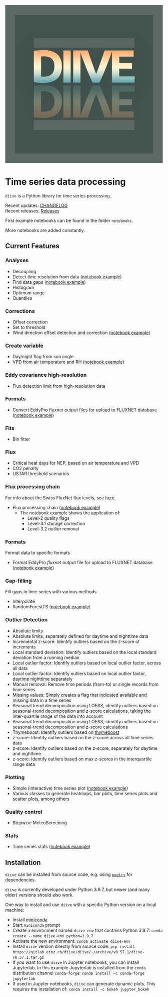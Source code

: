 ![](images/logo_diive1_512px.png)

# Time series data processing

`diive` is a Python library for time series processing.

Recent updates: [CHANGELOG](CHANGELOG.md)   
Recent releases: [Releases](https://gitlab.ethz.ch/holukas/diive/-/releases)

First example notebooks can be found in the folder `notebooks`.

More notebooks are added constantly.

## Current Features

### Analyses

- Decoupling
- Detect time resolution from data ([notebook example](notebooks/TimeStamps/Detect_time_resolution.ipynb))
- Find data gaps ([notebook example](notebooks/Analyses/GapFinder.ipynb))
- Histogram
- Optimum range
- Quantiles

### Corrections

- Offset correction
- Set to threshold
- Wind direction offset detection and correction ([notebook example](notebooks/Corrections/WindDirectionOffset.ipynb))

### Create variable

- Day/night flag from sun angle
- VPD from air temperature and RH ([notebook example](notebooks/CalculateVariable/Calculate_VPD_from_TA_and_RH.ipynb))

### Eddy covariance high-resolution

- Flux detection limit from high-resolution data

### Formats

- Convert EddyPro fluxnet output files for upload to FLUXNET
  database ([notebook example](notebooks/Formats/FormatEddyProFluxnetFileForUpload.ipynb))

### Fits

- Bin fitter

### Flux

- Critical heat days for NEP, based on air temperature and VPD
- CO2 penalty
- USTAR threshold scenarios

### Flux processing chain

For info about the Swiss FluxNet flux levels,
see [here](https://www.swissfluxnet.ethz.ch/index.php/data/ecosystem-fluxes/flux-processing-chain/).

- Flux processing chain ([notebook example](notebooks/FluxProcessingChain/FluxProcessingChain.ipynb))
    - The notebook example shows the application of:
        - Level-2 quality flags
        - Level-3.1 storage correction
        - Level-3.2 outlier removal

### Formats

Format data to specific formats

- Format EddyPro _fluxnet_ output file for upload to FLUXNET
  database ([notebook example](notebooks/Formats/FormatEddyProFluxnetFileForUpload.ipynb))

### Gap-filling

Fill gaps in time series with various methods

- Interpolate
- RandomForestTS ([notebook example](notebooks/GapFilling/RandomForestGapFilling.ipynb))

### Outlier Detection

- Absolute limits
- Absolute limits, separately defined for daytime and nighttime data
- Incremental z-score: Identify outliers based on the z-score of increments
- Local standard deviation: Identify outliers based on the local standard deviation from a running median
- Local outlier factor: Identify outliers based on local outlier factor, across all data
- Local outlier factor: Identify outliers based on local outlier factor, daytime nighttime separately
- Manual removal: Remove time periods (from-to) or single records from time series
- Missing values: Simply creates a flag that indicated available and missing data in a time series
- Seasonal trend decomposition using LOESS, identify outliers based on seasonal-trend decomposition and
  z-score calculations, taking the inter-quartile range of the data into account
- Seasonal trend decomposition using LOESS, identify outliers based on seasonal-trend decomposition and
  z-score calculations
- Thymeboost: Identify outliers based on [thymeboost](https://github.com/tblume1992/ThymeBoost)
- z-score: Identify outliers based on the z-score across all time series data
- z-score: Identify outliers based on the z-score, separately for daytime and nighttime
- z-score: Identify outliers based on max z-scores in the interquartile range data

### Plotting

- Simple (interactive) time series plot ([notebook example](notebooks/Plotting/TimeSeries.ipynb))
- Various classes to generate heatmaps, bar plots, time series plots and scatter plots, among others

### Quality control

- Stepwise MeteoScreening

### Stats

- Time series stats ([notebook example](notebooks/Stats/TimeSeriesStats.ipynb))

## Installation

`diive` can be installed from source code, e.g. using [`poetry`](https://python-poetry.org/) for dependencies.

`diive` is currently developed under Python 3.9.7, but newer (and many older) versions should also work.

One way to install and use `diive` with a specific Python version on a local machine:

- Install [miniconda](https://docs.conda.io/en/latest/miniconda.html)
- Start `miniconda` prompt
- Create a environment named `diive-env` that contains Python 3.9.7:
  `conda create --name diive-env python=3.9.7`
- Activate the new environment: `conda activate diive-env`
- Install `diive` version directly from source code:
  `pip install https://gitlab.ethz.ch/diive/diive/-/archive/v0.57.1/diive-v0.57.1.tar.gz`
- If you want to use `diive` in Jupyter notebooks, you can install Jupyterlab.
  In this example Jupyterlab is installed from the `conda` distribution channel `conda-forge`:
  `conda install -c conda-forge jupyterlab`
- If used in Jupyter notebooks, `diive` can generate dynamic plots. This requires the installation of:
  `conda install -c bokeh jupyter_bokeh`